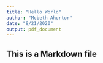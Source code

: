 ```yaml
---
title: "Hello World"
author: "Mcbeth Ahortor"
date: "8/21/2020"
output: pdf_document
---
```



## This is a Markdown file

